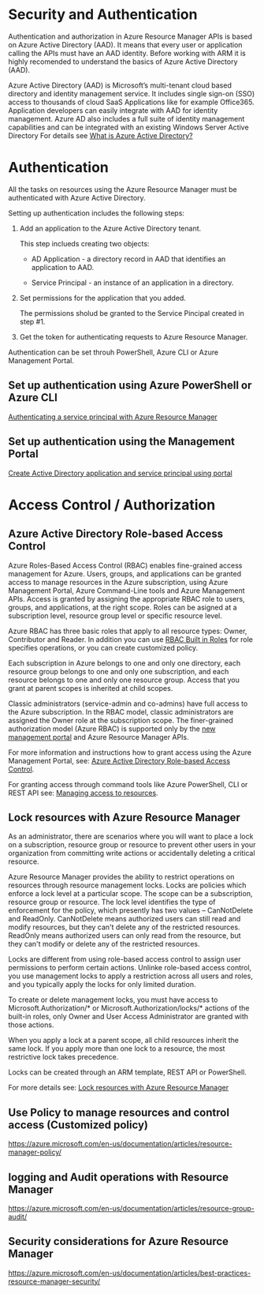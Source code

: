 # Security and Authentication 

Authentication and authorization in Azure Resource Manager APIs is based on Azure Active Directory (AAD).
It means that every user or application calling the APIs must have an AAD identity.
Before  working with ARM it is highly recomended to understand the basics of Azure Active Directory (AAD).

Azure Active Directory (AAD) is Microsoft’s multi-tenant cloud based directory and identity management service.
It includes single sign-on (SSO) access to thousands of cloud SaaS Applications like for example Office365. Application developers can easily integrate with AAD for identity management.
Azure AD also includes a full suite of identity management capabilities and can be integrated with an existing Windows Server Active Directory
For details see [What is Azure Active Directory?](https://azure.microsoft.com/en-us/documentation/articles/active-directory-whatis/)

# Authentication 

All the tasks on resources using the Azure Resource Manager must be authenticated with Azure Active Directory. 

Setting up authentication includes the following steps:

1. Add an application to the Azure Active Directory tenant.

    This step inclueds creating two objects:
    
    * AD Application - a directory record in AAD that identifies an application to AAD. 
    
    * Service Principal - an instance of an application in a directory.



2. Set permissions for the application that you added.
    
    The permissions sholud be granted to the Service Pincipal created in step #1.

3. Get the token for authenticating requests to Azure Resource Manager.


Authentication can be set throuh PowerShell, Azure CLI or Azure Management Portal.


## Set up authentication using Azure PowerShell or Azure CLI

[Authenticating a service principal with Azure Resource Manager](https://azure.microsoft.com/en-us/documentation/articles/resource-group-authenticate-service-principal/)

## Set up authentication using the Management Portal

[Create Active Directory application and service principal using portal](https://azure.microsoft.com/en-us/documentation/articles/resource-group-create-service-principal-portal/)





# Access Control / Authorization

## Azure Active Directory Role-based Access Control


Azure Roles-Based Access Control (RBAC) enables fine-grained access management for Azure. Users, groups, and applications can be granted access to manage resources in the Azure subscription, using Azure Management Portal, Azure Command-Line tools and Azure Management APIs.
Access is granted by assigning the appropriate RBAC role to users, groups, and applications, at the right scope. Roles can be asigned at a subscription level, resource group level or specific resource level.

Azure RBAC has three basic roles that apply to all resource types: Owner, Contributor and Reader. In addition you can use [RBAC Built in Roles](https://azure.microsoft.com/en-us/documentation/articles/role-based-access-built-in-roles/) for role specifies operations, or you can create customized policy.

Each subscription in Azure belongs to one and only one directory, each resource group belongs to one and only one subscription, and each resource belongs to one and only one resource group. Access that you grant at parent scopes is inherited at child scopes.

Classic administrators (service-admin and co-admins) have full access to the Azure subscription. In the RBAC model, classic administrators are assigned the Owner role at the subscription scope. The finer-grained authorization model (Azure RBAC) is supported only by the [new management portal](https://portal.azure.com) and Azure Resource Manager APIs.

For more information and instructions how to grant access using the Azure Management Portal, see: [Azure Active Directory Role-based Access Control](https://azure.microsoft.com/en-us/documentation/articles/role-based-access-control-configure/).

For granting access through command tools like Azure PowerShell, CLI or REST API see: [Managing access to resources](https://azure.microsoft.com/en-us/documentation/articles/resource-group-rbac/).

## Lock resources with Azure Resource Manager

As an administrator, there are scenarios where you will want to place a lock on a subscription, resource group or resource to prevent other users in your organization from committing write actions or accidentally deleting a critical resource. 

Azure Resource Manager provides the ability to restrict operations on resources through resource management locks. Locks are policies which enforce a lock level at a particular scope. The scope can be a subscription, resource group or resource. The lock level identifies the type of enforcement for the policy, which presently has two values – CanNotDelete and ReadOnly. CanNotDelete means authorized users can still read and modify resources, but they can't delete any of the restricted resources. ReadOnly means authorized users can only read from the resource, but they can't modify or delete any of the restricted resources.

Locks are different from using role-based access control to assign user permissions to perform certain actions. Unlinke role-based access control, you use management locks to apply a restriction across all users and roles, and you typically apply the locks for only limited duration.

To create or delete management locks, you must have access to Microsoft.Authorization/* or Microsoft.Authorization/locks/* actions of the built-in roles, only Owner and User Access Administrator are granted with those actions.

When you apply a lock at a parent scope, all child resources inherit the same lock.
If you apply more than one lock to a resource, the most restrictive lock takes precedence. 

Locks can be created through an ARM template, REST API or PowerShell.

For more details see: [Lock resources with Azure Resource Manager](https://azure.microsoft.com/en-us/documentation/articles/resource-group-lock-resources/)



## Use Policy to manage resources and control access (Customized policy)

https://azure.microsoft.com/en-us/documentation/articles/resource-manager-policy/ 

## logging and Audit operations with Resource Manager

https://azure.microsoft.com/en-us/documentation/articles/resource-group-audit/

## Security considerations for Azure Resource Manager

https://azure.microsoft.com/en-us/documentation/articles/best-practices-resource-manager-security/






